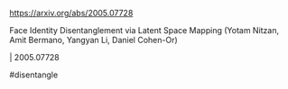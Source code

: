 https://arxiv.org/abs/2005.07728

Face Identity Disentanglement via Latent Space Mapping (Yotam Nitzan, Amit Bermano, Yangyan Li, Daniel Cohen-Or)

| 2005.07728

#disentangle 